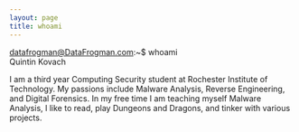 ```yaml
---
layout: page
title: whoami
---
```


datafrogman@DataFrogman.com:~$ whoami  
Quintin Kovach

I am a third year Computing Security student at Rochester Institute of Technology.  My passions include Malware Analysis, Reverse Engineering, and Digital Forensics.  In my free time I am teaching myself Malware Analysis, I like to read, play Dungeons and Dragons, and tinker with various projects.
